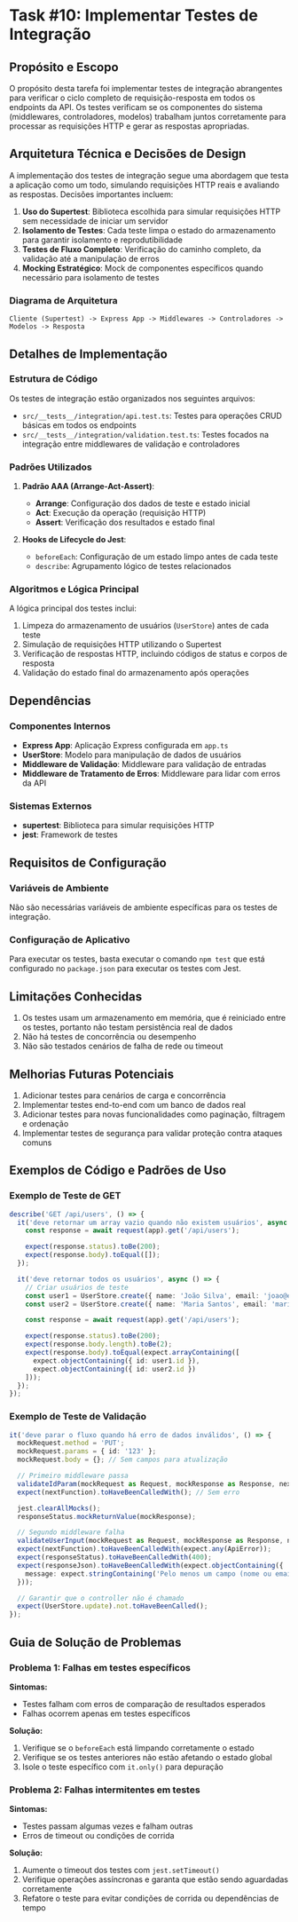 # Task #10: Implementar Testes de Integração

## Propósito e Escopo
O propósito desta tarefa foi implementar testes de integração abrangentes para verificar o ciclo completo de requisição-resposta em todos os endpoints da API. Os testes verificam se os componentes do sistema (middlewares, controladores, modelos) trabalham juntos corretamente para processar as requisições HTTP e gerar as respostas apropriadas.

## Arquitetura Técnica e Decisões de Design
A implementação dos testes de integração segue uma abordagem que testa a aplicação como um todo, simulando requisições HTTP reais e avaliando as respostas. Decisões importantes incluem:

1. **Uso do Supertest**: Biblioteca escolhida para simular requisições HTTP sem necessidade de iniciar um servidor
2. **Isolamento de Testes**: Cada teste limpa o estado do armazenamento para garantir isolamento e reprodutibilidade
3. **Testes de Fluxo Completo**: Verificação do caminho completo, da validação até a manipulação de erros
4. **Mocking Estratégico**: Mock de componentes específicos quando necessário para isolamento de testes

### Diagrama de Arquitetura
```
Cliente (Supertest) -> Express App -> Middlewares -> Controladores -> Modelos -> Resposta
```

## Detalhes de Implementação

### Estrutura de Código
Os testes de integração estão organizados nos seguintes arquivos:
- `src/__tests__/integration/api.test.ts`: Testes para operações CRUD básicas em todos os endpoints
- `src/__tests__/integration/validation.test.ts`: Testes focados na integração entre middlewares de validação e controladores

### Padrões Utilizados
1. **Padrão AAA (Arrange-Act-Assert)**:
   - **Arrange**: Configuração dos dados de teste e estado inicial
   - **Act**: Execução da operação (requisição HTTP)
   - **Assert**: Verificação dos resultados e estado final

2. **Hooks de Lifecycle do Jest**:
   - `beforeEach`: Configuração de um estado limpo antes de cada teste
   - `describe`: Agrupamento lógico de testes relacionados

### Algoritmos e Lógica Principal
A lógica principal dos testes inclui:
1. Limpeza do armazenamento de usuários (`UserStore`) antes de cada teste
2. Simulação de requisições HTTP utilizando o Supertest
3. Verificação de respostas HTTP, incluindo códigos de status e corpos de resposta
4. Validação do estado final do armazenamento após operações

## Dependências

### Componentes Internos
- **Express App**: Aplicação Express configurada em `app.ts`
- **UserStore**: Modelo para manipulação de dados de usuários
- **Middleware de Validação**: Middleware para validação de entradas
- **Middleware de Tratamento de Erros**: Middleware para lidar com erros da API

### Sistemas Externos
- **supertest**: Biblioteca para simular requisições HTTP
- **jest**: Framework de testes

## Requisitos de Configuração

### Variáveis de Ambiente
Não são necessárias variáveis de ambiente específicas para os testes de integração.

### Configuração de Aplicativo
Para executar os testes, basta executar o comando `npm test` que está configurado no `package.json` para executar os testes com Jest.

## Limitações Conhecidas
1. Os testes usam um armazenamento em memória, que é reiniciado entre os testes, portanto não testam persistência real de dados
2. Não há testes de concorrência ou desempenho
3. Não são testados cenários de falha de rede ou timeout

## Melhorias Futuras Potenciais
1. Adicionar testes para cenários de carga e concorrência
2. Implementar testes end-to-end com um banco de dados real
3. Adicionar testes para novas funcionalidades como paginação, filtragem e ordenação
4. Implementar testes de segurança para validar proteção contra ataques comuns

## Exemplos de Código e Padrões de Uso

### Exemplo de Teste de GET
```typescript
describe('GET /api/users', () => {
  it('deve retornar um array vazio quando não existem usuários', async () => {
    const response = await request(app).get('/api/users');

    expect(response.status).toBe(200);
    expect(response.body).toEqual([]);
  });

  it('deve retornar todos os usuários', async () => {
    // Criar usuários de teste
    const user1 = UserStore.create({ name: 'João Silva', email: 'joao@exemplo.com' });
    const user2 = UserStore.create({ name: 'Maria Santos', email: 'maria@exemplo.com' });

    const response = await request(app).get('/api/users');

    expect(response.status).toBe(200);
    expect(response.body.length).toBe(2);
    expect(response.body).toEqual(expect.arrayContaining([
      expect.objectContaining({ id: user1.id }),
      expect.objectContaining({ id: user2.id })
    ]));
  });
});
```

### Exemplo de Teste de Validação
```typescript
it('deve parar o fluxo quando há erro de dados inválidos', () => {
  mockRequest.method = 'PUT';
  mockRequest.params = { id: '123' };
  mockRequest.body = {}; // Sem campos para atualização

  // Primeiro middleware passa
  validateIdParam(mockRequest as Request, mockResponse as Response, nextFunction);
  expect(nextFunction).toHaveBeenCalledWith(); // Sem erro

  jest.clearAllMocks();
  responseStatus.mockReturnValue(mockResponse);

  // Segundo middleware falha
  validateUserInput(mockRequest as Request, mockResponse as Response, nextFunction);
  expect(nextFunction).toHaveBeenCalledWith(expect.any(ApiError));
  expect(responseStatus).toHaveBeenCalledWith(400);
  expect(responseJson).toHaveBeenCalledWith(expect.objectContaining({
    message: expect.stringContaining('Pelo menos um campo (nome ou email) é necessário para atualização')
  }));

  // Garantir que o controller não é chamado
  expect(UserStore.update).not.toHaveBeenCalled();
});
```

## Guia de Solução de Problemas

### Problema 1: Falhas em testes específicos
**Sintomas:**
- Testes falham com erros de comparação de resultados esperados
- Falhas ocorrem apenas em testes específicos

**Solução:**
1. Verifique se o `beforeEach` está limpando corretamente o estado
2. Verifique se os testes anteriores não estão afetando o estado global
3. Isole o teste específico com `it.only()` para depuração

### Problema 2: Falhas intermitentes em testes
**Sintomas:**
- Testes passam algumas vezes e falham outras
- Erros de timeout ou condições de corrida

**Solução:**
1. Aumente o timeout dos testes com `jest.setTimeout()`
2. Verifique operações assíncronas e garanta que estão sendo aguardadas corretamente
3. Refatore o teste para evitar condições de corrida ou dependências de tempo